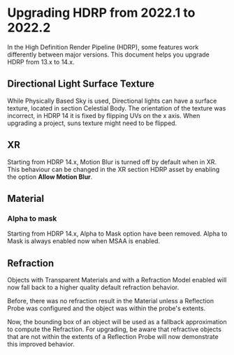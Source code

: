 # Upgrading HDRP from 2022.1 to 2022.2

In the High Definition Render Pipeline (HDRP), some features work differently between major versions. This document helps you upgrade HDRP from 13.x to 14.x.

## Directional Light Surface Texture

While Physically Based Sky is used, Directional lights can have a surface texture, located in section Celestial Body. The orientation of the texture was incorrect, in HDRP 14 it is fixed by flipping UVs on the x axis. When upgrading a project, suns texture might need to be flipped.

## XR

Starting from HDRP 14.x, Motion Blur is turned off by default when in XR. This behaviour can be changed in the XR section HDRP asset by enabling the option **Allow Motion Blur**.

## Material

### Alpha to mask

Starting from HDRP 14.x, Alpha to Mask option have been removed. Alpha to Mask is always enabled now when MSAA is enabled.


## Refraction

Objects with Transparent Materials and with a Refraction Model enabled will now fall back to a higher quality default refraction behavior. 

Before, there was no refraction result in the Material unless a Reflection Probe was configured and the object was within the probe's extents.

Now, the bounding box of an object will be used as a fallback approximation to compute the Refraction. For upgrading, be aware that refractive objects that are not within the extents of a Reflection Probe will now demonstrate this improved behavior. 
